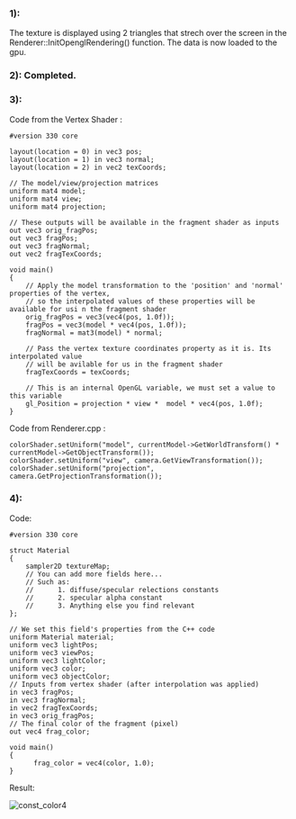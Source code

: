 ### 1):
The texture is displayed using 2 triangles that strech over the screen in the Renderer::InitOpenglRendering() function.
The data is now loaded to the gpu.

### 2): Completed.

### 3):
Code from the Vertex Shader :
```
#version 330 core

layout(location = 0) in vec3 pos;
layout(location = 1) in vec3 normal;
layout(location = 2) in vec2 texCoords;

// The model/view/projection matrices
uniform mat4 model;
uniform mat4 view;
uniform mat4 projection;

// These outputs will be available in the fragment shader as inputs
out vec3 orig_fragPos;
out vec3 fragPos;
out vec3 fragNormal;
out vec2 fragTexCoords;

void main()
{
	// Apply the model transformation to the 'position' and 'normal' properties of the vertex,
	// so the interpolated values of these properties will be available for usi n the fragment shader
	orig_fragPos = vec3(vec4(pos, 1.0f));
	fragPos = vec3(model * vec4(pos, 1.0f));
	fragNormal = mat3(model) * normal;

	// Pass the vertex texture coordinates property as it is. Its interpolated value
	// will be avilable for us in the fragment shader
	fragTexCoords = texCoords;

	// This is an internal OpenGL variable, we must set a value to this variable
	gl_Position = projection * view *  model * vec4(pos, 1.0f);
}
```

Code from Renderer.cpp :
```
colorShader.setUniform("model", currentModel->GetWorldTransform() * currentModel->GetObjectTransform());
colorShader.setUniform("view", camera.GetViewTransformation());
colorShader.setUniform("projection", camera.GetProjectionTransformation());
```
### 4):
Code:
```
#version 330 core

struct Material
{
	sampler2D textureMap;
	// You can add more fields here...
	// Such as:
	//		1. diffuse/specular relections constants
	//		2. specular alpha constant
	//		3. Anything else you find relevant
};

// We set this field's properties from the C++ code
uniform Material material;
uniform vec3 lightPos; 
uniform vec3 viewPos; 
uniform vec3 lightColor;
uniform vec3 color;
uniform vec3 objectColor;
// Inputs from vertex shader (after interpolation was applied)
in vec3 fragPos;
in vec3 fragNormal;
in vec2 fragTexCoords;
in vec3 orig_fragPos;
// The final color of the fragment (pixel)
out vec4 frag_color;

void main()
{
	  frag_color = vec4(color, 1.0);
}
```
Result:

![const_color4](https://user-images.githubusercontent.com/108798956/219660711-99dcb005-b13e-486b-8f78-163c97e69386.PNG)



